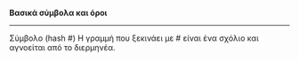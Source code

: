 **Βασικά σύμβολα και όροι**


----------


Σύμβολο (hash #) Η γραμμή που ξεκινάει με # είναι ένα σχόλιο και αγνοείται από το διερμηνέα.
